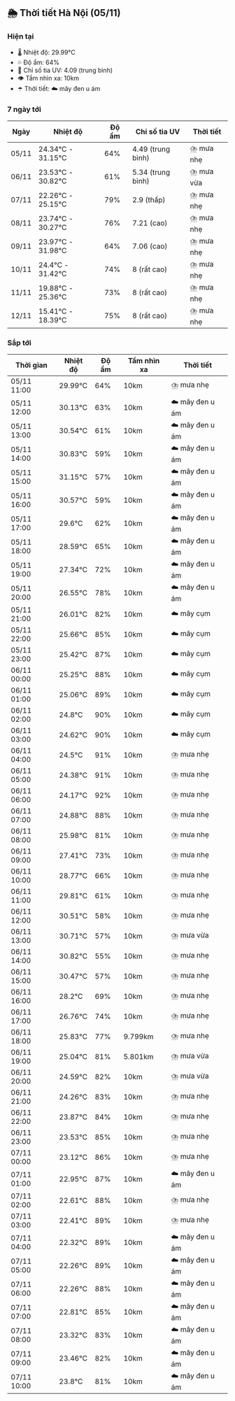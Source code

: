 ## 🌦️ Thời tiết Hà Nội (05/11)

### Hiện tại

- 🌡️ Nhiệt độ: 29.99℃
- 💦 Độ ẩm: 64%
- 🌟 Chỉ số tia UV: 4.09 (trung bình)
- 👁️ Tầm nhìn xa: 10km
- ☂️ Thời tiết: ☁️ mây đen u ám

### 7 ngày tới

| Ngày | Nhiệt độ | Độ ẩm | Chỉ số tia UV | Thời tiết |
| --- | --- | --- | --- | --- |
| 05/11 | 24.34℃ - 31.15℃ | 64% | 4.49 (trung bình) | ⛈️ mưa nhẹ |
| 06/11 | 23.53℃ - 30.82℃ | 61% | 5.34 (trung bình) | ⛈️ mưa vừa |
| 07/11 | 22.26℃ - 25.15℃ | 79% | 2.9 (thấp) | ⛈️ mưa nhẹ |
| 08/11 | 23.74℃ - 30.27℃ | 76% | 7.21 (cao) | ⛈️ mưa nhẹ |
| 09/11 | 23.97℃ - 31.98℃ | 64% | 7.06 (cao) | ⛈️ mưa nhẹ |
| 10/11 | 24.4℃ - 31.42℃ | 74% | 8 (rất cao) | ⛈️ mưa nhẹ |
| 11/11 | 19.88℃ - 25.36℃ | 73% | 8 (rất cao) | ⛈️ mưa nhẹ |
| 12/11 | 15.41℃ - 18.39℃ | 75% | 8 (rất cao) | ⛈️ mưa nhẹ |

### Sắp tới

| Thời gian | Nhiệt độ | Độ ẩm | Tầm nhìn xa | Thời tiết |
| --- | --- | --- | --- | --- |
| 05/11 11:00 | 29.99℃ | 64% | 10km | ⛈️ mưa nhẹ |
| 05/11 12:00 | 30.13℃ | 63% | 10km | ☁️ mây đen u ám |
| 05/11 13:00 | 30.54℃ | 61% | 10km | ☁️ mây đen u ám |
| 05/11 14:00 | 30.83℃ | 59% | 10km | ☁️ mây đen u ám |
| 05/11 15:00 | 31.15℃ | 57% | 10km | ☁️ mây đen u ám |
| 05/11 16:00 | 30.57℃ | 59% | 10km | ☁️ mây đen u ám |
| 05/11 17:00 | 29.6℃ | 62% | 10km | ☁️ mây đen u ám |
| 05/11 18:00 | 28.59℃ | 65% | 10km | ☁️ mây đen u ám |
| 05/11 19:00 | 27.34℃ | 72% | 10km | ☁️ mây đen u ám |
| 05/11 20:00 | 26.55℃ | 78% | 10km | ☁️ mây đen u ám |
| 05/11 21:00 | 26.01℃ | 82% | 10km | ☁️ mây cụm |
| 05/11 22:00 | 25.66℃ | 85% | 10km | ☁️ mây cụm |
| 05/11 23:00 | 25.42℃ | 87% | 10km | ☁️ mây cụm |
| 06/11 00:00 | 25.25℃ | 88% | 10km | ☁️ mây cụm |
| 06/11 01:00 | 25.06℃ | 89% | 10km | ☁️ mây cụm |
| 06/11 02:00 | 24.8℃ | 90% | 10km | ☁️ mây cụm |
| 06/11 03:00 | 24.62℃ | 90% | 10km | ☁️ mây cụm |
| 06/11 04:00 | 24.5℃ | 91% | 10km | ⛈️ mưa nhẹ |
| 06/11 05:00 | 24.38℃ | 91% | 10km | ⛈️ mưa nhẹ |
| 06/11 06:00 | 24.17℃ | 92% | 10km | ⛈️ mưa nhẹ |
| 06/11 07:00 | 24.88℃ | 88% | 10km | ⛈️ mưa nhẹ |
| 06/11 08:00 | 25.98℃ | 81% | 10km | ⛈️ mưa nhẹ |
| 06/11 09:00 | 27.41℃ | 73% | 10km | ⛈️ mưa nhẹ |
| 06/11 10:00 | 28.77℃ | 66% | 10km | ⛈️ mưa nhẹ |
| 06/11 11:00 | 29.81℃ | 61% | 10km | ⛈️ mưa nhẹ |
| 06/11 12:00 | 30.51℃ | 58% | 10km | ⛈️ mưa nhẹ |
| 06/11 13:00 | 30.71℃ | 57% | 10km | ⛈️ mưa vừa |
| 06/11 14:00 | 30.82℃ | 55% | 10km | ⛈️ mưa nhẹ |
| 06/11 15:00 | 30.47℃ | 57% | 10km | ⛈️ mưa nhẹ |
| 06/11 16:00 | 28.2℃ | 69% | 10km | ⛈️ mưa nhẹ |
| 06/11 17:00 | 26.76℃ | 74% | 10km | ⛈️ mưa nhẹ |
| 06/11 18:00 | 25.83℃ | 77% | 9.799km | ⛈️ mưa nhẹ |
| 06/11 19:00 | 25.04℃ | 81% | 5.801km | ⛈️ mưa vừa |
| 06/11 20:00 | 24.59℃ | 82% | 10km | ⛈️ mưa vừa |
| 06/11 21:00 | 24.26℃ | 83% | 10km | ⛈️ mưa nhẹ |
| 06/11 22:00 | 23.87℃ | 84% | 10km | ⛈️ mưa nhẹ |
| 06/11 23:00 | 23.53℃ | 85% | 10km | ⛈️ mưa nhẹ |
| 07/11 00:00 | 23.12℃ | 86% | 10km | ⛈️ mưa nhẹ |
| 07/11 01:00 | 22.95℃ | 87% | 10km | ☁️ mây đen u ám |
| 07/11 02:00 | 22.61℃ | 88% | 10km | ⛈️ mưa nhẹ |
| 07/11 03:00 | 22.41℃ | 89% | 10km | ⛈️ mưa nhẹ |
| 07/11 04:00 | 22.32℃ | 89% | 10km | ☁️ mây đen u ám |
| 07/11 05:00 | 22.26℃ | 89% | 10km | ☁️ mây đen u ám |
| 07/11 06:00 | 22.26℃ | 88% | 10km | ☁️ mây đen u ám |
| 07/11 07:00 | 22.81℃ | 85% | 10km | ☁️ mây đen u ám |
| 07/11 08:00 | 23.32℃ | 83% | 10km | ☁️ mây đen u ám |
| 07/11 09:00 | 23.46℃ | 82% | 10km | ☁️ mây đen u ám |
| 07/11 10:00 | 23.8℃ | 81% | 10km | ☁️ mây đen u ám |

